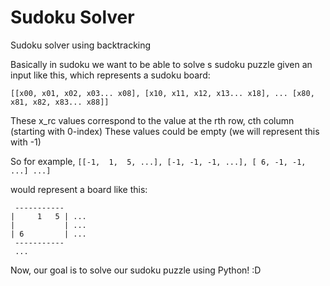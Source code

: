 # Sudoku Solver
Sudoku solver using backtracking


Basically in sudoku we want to be able to solve s sudoku puzzle given an input like this, which represents a sudoku board:

`
[[x00, x01, x02, x03... x08],
 [x10, x11, x12, x13... x18],
 ...
 [x80, x81, x82, x83... x88]] `
 
 

 These x_rc values correspond to the value at the rth row, cth column (starting with 0-index) These values could be empty (we will represent this with -1)

 So for example,
`
 [[-1,  1,  5, ...],
 [-1, -1, -1, ...],
 [ 6, -1, -1, ...]
 ...] `
 
 would represent a board like this:
```
 -----------
|     1   5 | ...
|           | ...
| 6         | ...
 -----------
 ...
```
 

Now, our goal is to solve our sudoku puzzle using Python! :D
